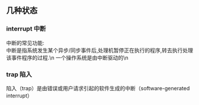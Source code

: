 ## 几种状态
### interrupt 中断
中断的常见功能:  
中断是指系统发生某个异步/同步事件后,处理机暂停正在执行的程序,转去执行处理该事件程序的过程.\n
一个操作系统是由中断驱动的\n

### trap 陷入
陷入（trap）是由错误或用户请求引起的软件生成的中断（software-generated interrupt）
